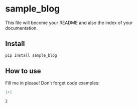 # sample_blog

<!-- WARNING: THIS FILE WAS AUTOGENERATED! DO NOT EDIT! -->

This file will become your README and also the index of your
documentation.

## Install

``` sh
pip install sample_blog
```

## How to use

Fill me in please! Don’t forget code examples:

``` python
1+1
```

    2
